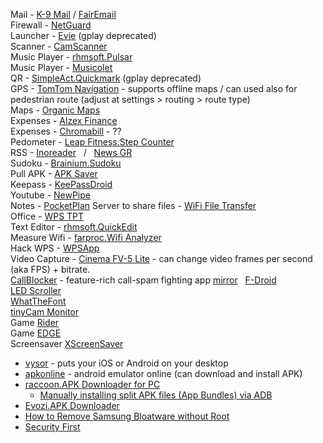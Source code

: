 Mail - [K-9 Mail](https://play.google.com/store/apps/details?id=com.fsck.k9) / [FairEmail](https://f-droid.org/en/packages/eu.faircode.email/)  
Firewall - [NetGuard](https://play.google.com/store/apps/details?id=eu.faircode.netguard)  
Launcher - [Evie](https://m.apkpure.com/evie-launcher/is.shortcut) (gplay deprecated)  
Scanner - [CamScanner](https://play.google.com/store/apps/details?id=com.intsig.camscanner)  
Music Player - [rhmsoft.Pulsar](https://play.google.com/store/apps/details?id=com.rhmsoft.pulsar)  
Music Player - [Musicolet](https://krosbits.in/musicolet/)  
QR - [SimpleAct.Quickmark](http://quickmark.com.tw/En/basic/index.asp) (gplay deprecated)  
GPS - [TomTom Navigation](https://play.google.com/store/apps/details?id=com.tomtom.gplay.navapp) - supports offline maps / can used also for pedestrian route (adjust at settings > routing > route type)  
Maps - [Organic Maps](https://github.com/organicmaps/organicmaps)  
Expenses - [Alzex Finance](https://play.google.com/store/apps/details?id=com.alzex.finance.pro)  
Expenses - [Chromabill](https://www.chromabill.com/) - ??  
Pedometer - [Leap Fitness.Step Counter](https://play.google.com/store/apps/details?id=pedometer.steptracker.calorieburner.stepcounter)  
RSS - [Inoreader](https://play.google.com/store/apps/details?id=com.innologica.inoreader) &nbsp; / &nbsp; [News GR](https://play.google.com/store/apps/details?id=com.ngoumotsios.rss_reader)  
Sudoku - [Brainium.Sudoku](https://play.google.com/store/apps/details?id=com.brainium.sudoku.free)  
Pull APK - [APK Saver](https://play.google.com/store/apps/details?id=com.sdkdevelopers.apksaver)  
Keepass - [KeePassDroid](https://play.google.com/store/apps/details?id=com.android.keepass)  
Youtube - [NewPipe](https://newpipe.net/)  
Notes - [PocketPlan](https://github.com/estep248/PocketPlan)
Server to share files - [WiFi File Transfer](https://play.google.com/store/apps/details?id=com.smarterdroid.wififiletransfer)  
Office - [WPS TPT](https://play.google.com/store/apps/details?id=cn.wps.moffice_eng)  
Text Editor - [rhmsoft.QuickEdit](https://play.google.com/store/apps/details?id=com.rhmsoft.edit)  
Measure Wifi - [farproc.Wifi Analyzer](https://play.google.com/store/apps/details?id=com.farproc.wifi.analyzer)  
Hack WPS - [WPSApp](https://play.google.com/store/apps/details?id=com.themausoft.wpsapp)  
Video Capture - [Cinema FV-5 Lite](https://play.google.com/store/apps/details?id=com.flavionet.android.cinema.lite) - can change video frames per second (aka FPS) + bitrate.  
[CallBlocker](https://gitlab.com/bitfireAT/NoPhoneSpam/) - feature-rich call-spam fighting app [mirror](https://github.com/eaglx/CallBlocker) &nbsp; [F-Droid](https://f-droid.org/packages/at.bitfire.nophonespam/)  
[LED Scroller](https://play.google.com/store/apps/details?id=oops.ledscroller)  
[WhatTheFont](https://play.google.com/store/apps/details?id=com.monotype.whatthefont)  
[tinyCam Monitor](https://play.google.com/store/apps/details?id=com.alexvas.dvr.pro)  
Game [Rider](https://play.google.com/store/apps/details?id=com.ketchapp.rider)  
Game [EDGE](https://play.google.com/store/apps/details?id=net.mobigame.edge.demo)  
Screensaver [XScreenSaver](https://play.google.com/store/apps/details?id=org.jwz.android.xscreensaver)  


* [vysor](https://www.vysor.io/) - puts your iOS or Android on your desktop
* [apkonline](https://www.apkonline.net/free-android-online-emulator/run-android-online-emulator) - android emulator online (can download and install APK)
* [raccoon.APK Downloader for PC](https://raccoon.onyxbits.de/)
  * [Manually installing split APK files (App Bundles) via ADB](https://raccoon.onyxbits.de/blog/install-split-apk-adb/)  
* [Evozi.APK Downloader](https://apps.evozi.com/apk-downloader/)
* [How to Remove Samsung Bloatware without Root](https://technastic.com/remove-samsung-bloatware-safe-to-remove-apps/)  
* [Security First](https://secfirst.org/)  
 